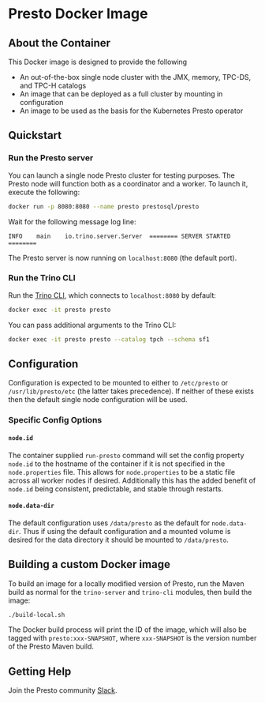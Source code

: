 # Presto Docker Image

## About the Container
This Docker image is designed to provide the following
* An out-of-the-box single node cluster with the JMX, memory, TPC-DS, and TPC-H
 catalogs
* An image that can be deployed as a full cluster by mounting in configuration
* An image to be used as the basis for the Kubernetes Presto operator

## Quickstart

### Run the Presto server

You can launch a single node Presto cluster for testing purposes.
The Presto node will function both as a coordinator and a worker.
To launch it, execute the following:

```bash
docker run -p 8080:8080 --name presto prestosql/presto
```

Wait for the following message log line:
```
INFO	main	io.trino.server.Server	======== SERVER STARTED ========
```

The Presto server is now running on `localhost:8080` (the default port).

### Run the Trino CLI

Run the [Trino CLI](https://trino.io/docs/current/installation/cli.html),
which connects to `localhost:8080` by default:

```bash
docker exec -it presto presto
```

You can pass additional arguments to the Trino CLI:

```bash
docker exec -it presto presto --catalog tpch --schema sf1
```

## Configuration

Configuration is expected to be mounted to either  to `/etc/presto` or
`/usr/lib/presto/etc` (the latter takes precedence). If neither of these exists
then the default single node configuration will be used.

### Specific Config Options

#### `node.id`
The container supplied `run-presto` command will set the config property
`node.id` to the hostname of the container if it is not specified in the
`node.properties` file. This allows for `node.properties` to be a static file
across all worker nodes if desired. Additionally this has the added benefit of
`node.id` being consistent, predictable, and stable through restarts.

#### `node.data-dir`
The default configuration uses `/data/presto` as the default for
`node.data-dir`. Thus if using the default configuration and a mounted volume
is desired for the data directory it should be mounted to `/data/presto`.

## Building a custom Docker image

To build an image for a locally modified version of Presto, run the Maven
build as normal for the `trino-server` and `trino-cli` modules, then
build the image:

```bash
./build-local.sh
```

The Docker build process will print the ID of the image, which will also
be tagged with `presto:xxx-SNAPSHOT`, where `xxx-SNAPSHOT` is the version
number of the Presto Maven build.

## Getting Help

Join the Presto community [Slack](https://trino.io/slack.html).
